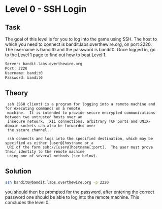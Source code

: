 # Level 0 - SSH Login 

## Task

The goal of this level is for you to log into the game using SSH.
The host to which you need to connect is bandit.labs.overthewire.org, on port 2220. 
The username is bandit0 and the password is bandit0. Once logged in, go to the Level 1 page to find out how to beat Level 1.

```sh
Server: bandit.labs.overthewire.org
Port: 2220
Username: bandit0
Password: bandit0
```

## Theory 
     ssh (SSH client) is a program for logging into a remote machine and for executing commands on a remote
     machine.  It is intended to provide secure encrypted communications between two untrusted hosts over an
     insecure network.  X11 connections, arbitrary TCP ports and UNIX-domain sockets can also be forwarded over
     the secure channel.

     ssh connects and logs into the specified destination, which may be specified as either [user@]hostname or a
     URI of the form ssh://[user@]hostname[:port].  The user must prove their identity to the remote machine
     using one of several methods (see below).

## Solution


```sh
ssh bandit0@bandit.labs.overthewire.org -p 2220
```

you should then be prompted for the password, after entering the correct password one should be able to log into the 
remote machine. This concludes the level 0.
